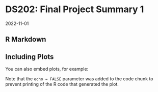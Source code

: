 DS202: Final Project Summary 1
================
2022-11-01

## R Markdown

## Including Plots

You can also embed plots, for example:

Note that the `echo = FALSE` parameter was added to the code chunk to
prevent printing of the R code that generated the plot.
